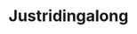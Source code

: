 ---
title: Justridingalong
crosslinks:
- BicyclingCirclejerk
- Justrolledintotheshop
- ANormalDayInRussia
- MTB
- noisygifs
- Atlanta
- Shitty_Bicycle_Mods
- commentgore
---